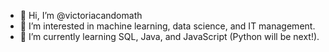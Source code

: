 - 👋 Hi, I’m @victoriacandomath
- 👀 I’m interested in machine learning, data science, and IT management.
- 🌱 I’m currently learning SQL, Java, and JavaScript (Python will be next!).

<!---
victoriacandomath/victoriacandomath is a ✨ special ✨ repository because its `README.md` (this file) appears on your GitHub profile.
You can click the Preview link to take a look at your changes.
--->
